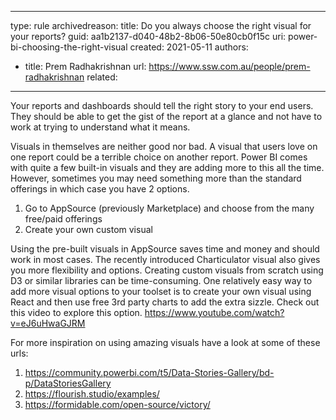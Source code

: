 
---
type: rule
archivedreason:
title: Do you always choose the right visual for your reports?
guid: aa1b2137-d040-48b2-8b06-50e80cb0f15c
uri: power-bi-choosing-the-right-visual
created: 2021-05-11
authors: 
- title: Prem Radhakrishnan
  url: https://www.ssw.com.au/people/prem-radhakrishnan
related:
---
Your reports and dashboards should tell the right story to your end users. They should be able to get the gist of the report at a glance and not have to work at trying to understand what it means. 

Visuals in themselves are neither good nor bad. A visual that users love on one report could be a terrible choice on another report. Power BI comes with quite a few built-in visuals and they are adding more to this all the time. However, sometimes you may need something more than the standard offerings in which case you have 2 options.

1. Go to AppSource (previously Marketplace) and choose from the many free/paid offerings 
2. Create your own custom visual

Using the pre-built visuals in AppSource saves time and money and should work in most cases. The recently introduced Charticulator visual also gives you more flexibility and options. Creating custom visuals from scratch using D3 or similar libraries can be time-consuming. One relatively easy way to add more visual options to your toolset is to create your own visual using React and then use free 3rd party charts to add the extra sizzle. Check out this video to explore this option. https://www.youtube.com/watch?v=eJ6uHwaGJRM 

For more inspiration on using amazing visuals have a look at some of these urls:

1. https://community.powerbi.com/t5/Data-Stories-Gallery/bd-p/DataStoriesGallery
2. https://flourish.studio/examples/ 
3. https://formidable.com/open-source/victory/ 


<!--endintro-->



